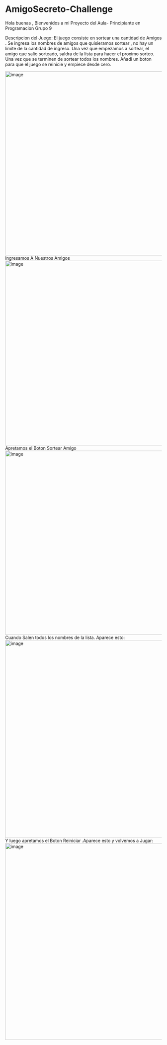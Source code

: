 # AmigoSecreto-Challenge
Hola buenas , Bienvenidos a mi Proyecto del Aula- Principiante en Programacion Grupo 9

Descripcion del Juego: 
El juego consiste en sortear una cantidad de Amigos . Se ingresa los nombres de amigos que quisieramos sortear , no hay un limite de la cantidad de ingreso.
Una vez que empezamos a sortear, el amigo que salio sorteado, saldra de la lista para hacer el proximo sorteo. Una vez que se terminen de sortear todos los nombres. Añadi un boton para que el juego se reinicie y empiece desde cero.


<img width="1347" height="592" alt="image" src="https://github.com/user-attachments/assets/5262a286-11bf-4400-ad3c-f63e2ef36937" />
Ingresamos A Nuestros Amigos
<img width="1348" height="594" alt="image" src="https://github.com/user-attachments/assets/fef202c3-157c-4154-9a03-ffb0f40d0e45" />
Apretamos el Boton Sortear Amigo
<img width="1339" height="592" alt="image" src="https://github.com/user-attachments/assets/386f3b5e-1c1b-4215-9f38-f5cf48d9eceb" />
Cuando Salen todos los nombres de la lista. Aparece esto:
<img width="1347" height="636" alt="image" src="https://github.com/user-attachments/assets/3665799d-8391-4244-8151-839c415b324b" />
Y luego apretamos el Boton Reiniciar .Aparece esto y volvemos a Jugar:
<img width="1347" height="632" alt="image" src="https://github.com/user-attachments/assets/1ba2d619-82bd-4abe-ba64-0aec4318009d" />


